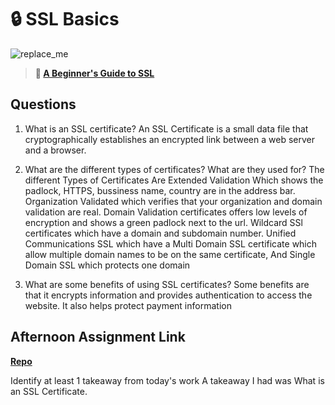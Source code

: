 # 🔒 SSL Basics

![replace_me](https://codeworks.blob.core.windows.net/public/assets/img/illustrations/placeholder.svg)

> **📖 [A Beginner's Guide to SSL](https://codeworksacademy.com/fs-student-guide/resources/wk8-9/07-SSL)**

## Questions

1. What is an SSL certificate?
An SSL Certificate is a small data file that cryptographically establishes an encrypted link between a web server and a browser.

2. What are the different types of certificates? What are they used for?
The different Types of Certificates Are Extended Validation Which shows the padlock, HTTPS, bussiness name, country are in the address bar. Organization Validated which verifies that your organization and domain validation are real. Domain Validation certificates offers low levels of encryption and shows a green padlock next to the url. Wildcard SSl certificates which have a domain and subdomain number. Unified Communications SSL which have a Multi Domain SSL certificate which allow multiple domain names to be on the same certificate, And Single Domain SSL which protects one domain

3. What are some benefits of using SSL certificates?
Some benefits are that it encrypts information and provides authentication to access the website. It also helps protect payment information
## Afternoon Assignment Link

**[Repo](https://github.com/ZachYentsch/kaPowBoardCo.git)**

Identify at least 1 takeaway from today's work
A takeaway I had was What is an SSL Certificate.